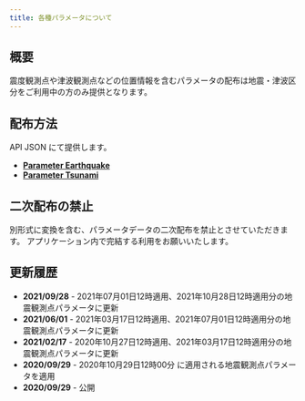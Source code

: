 ```yaml
---
title: 各種パラメータについて
---
```


## 概要

震度観測点や津波観測点などの位置情報を含むパラメータの配布は地震・津波区分をご利用中の方のみ提供となります。

## 配布方法

API JSON にて提供します。

* [**Parameter Earthquake**](/reference/api/v2/parameter.earthquake)
* [**Parameter Tsunami**](/reference/api/v2/parameter.tsunami)


## 二次配布の禁止

別形式に変換を含む、パラメータデータの二次配布を禁止とさせていただきます。
アプリケーション内で完結する利用をお願いいたします。


## 更新履歴

* **2021/09/28** - 2021年07月01日12時適用、2021年10月28日12時適用分の地震観測点パラメータに更新
* **2021/06/01** - 2021年03月17日12時適用、2021年07月01日12時適用分の地震観測点パラメータに更新
* **2021/02/17** - 2020年10月27日12時適用、2021年03月17日12時適用分の地震観測点パラメータに更新
* **2020/09/29** - 2020年10月29日12時00分 に適用される地震観測点パラメータを適用
* **2020/09/29** - 公開
